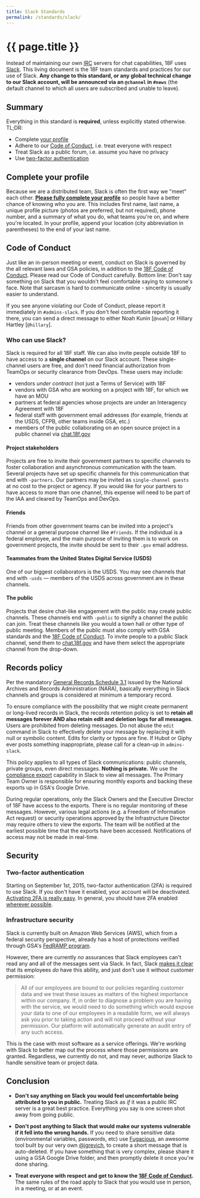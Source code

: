 ```yaml
---
title: Slack Standards
permalink: /standards/slack/
---
```

# {{ page.title }}

Instead of maintaining our own [IRC](https://en.wikipedia.org/wiki/Internet_Relay_Chat) servers for chat capabilities, 18F uses [Slack](https://slack.com/). This living document is the 18F team standards and practices for our use of Slack. **Any change to this standard, or any global technical change to our Slack account, will be announced via an `@channel` in `#news`** (the default channel to which all users are subscribed and unable to leave).

## Summary

Everything in this standard is **required**, unless explicitly stated otherwise. TL;DR:

* Complete [your profile](https://18f.slack.com/account/profile)
* Adhere to our [Code of Conduct](https://github.com/18F/code-of-conduct/blob/master/code-of-conduct.md), i.e. treat everyone with respect
* Treat Slack as a public forum, i.e. assume you have no privacy
* Use [two-factor authentication](https://slack.zendesk.com/hc/en-us/articles/204509068-Enabling-two-factor-authentication)


## Complete your profile

Because we are a distributed team, Slack is often the first way we "meet" each other. [**Please fully complete your profile**](https://18f.slack.com/account/profile) so people have a better chance of knowing who you are. This includes first name, last name, a unique profile picture (photos are preferred, but not required), phone number, and a summary of what you do, what teams you're on, and where you're located.  In your profile, append your location (city abbreviation in parentheses) to the end of your last name.  

## Code of Conduct 

Just like an in-person meeting or event, conduct on Slack is governed by the all relevant laws and GSA policies, in addition to the [18F Code of Conduct](https://github.com/18F/code-of-conduct/blob/master/code-of-conduct.md). Please read our Code of Conduct carefully. Bottom line: Don't say something on Slack that you wouldn't feel comfortable saying to someone's face. Note that sarcasm is hard to communicate online - sincerity is usually easier to understand.

If you see anyone violating our Code of Conduct, please report it immediately in `#admins-slack`. If you don't feel comfortable reporting it there, you can send a direct message to either Noah Kunin [`@noah`] or Hillary Hartley [`@hillary`].

### Who can use Slack?

Slack is required for all 18F staff. We can also invite people outside 18F to have access to a **single channel** on our Slack account. These single-channel users are free, and don't need financial authorization from TeamOps or security clearance from DevOps. These users may include:

* vendors *under contract* (not just a Terms of Service) with 18F
* vendors with GSA who are working on a project with 18F, for which we have an MOU
* partners at federal agencies whose projects are under an Interagency Agreement with 18F
* federal staff with government email addresses (for example, friends at the USDS, CFPB, other teams inside GSA, etc.)
* members of the public collaborating on an open source project in a public channel via [chat.18f.gov](https://chat.18f.gov)

#### Project stakeholders

Projects are free to invite their government partners to specific channels to foster collaboration and asynchronous communication with the team. Several projects have set up specific channels for this communication that end with `-partners`. Our partners may be invited as `single-channel guests` at no cost to the project or agency. If you would like for your partners to have access to more than one channel, this expense will need to be part of the IAA and cleared by TeamOps and DevOps.

#### Friends

Friends from other government teams can be invited into a project's channel or a general purpose channel like `#friends`. If the individual is a federal employee, and the main purpose of inviting them is to work on government projects, the invite should be sent to their `.gov` email address. 

#### Teammates from the United States Digital Service (USDS)

One of our biggest collaborators is the USDS. You may see channels that end with `-usds` — members of the USDS across government are in these channels. 

#### The public

Projects that desire chat-like engagement with the public may create public channels. These channels end with `-public` to signify a channel the public can join. Treat these channels like you would a town hall or other type of public meeting. Members of the public must also comply with GSA standards and the [18F Code of Conduct](https://github.com/18F/code-of-conduct/blob/master/code-of-conduct.md). To invite people to a public Slack channel, send them to [chat.18f.gov](https://chat.18f.gov/) and have them select the appropriate channel from the drop-down.

## Records policy

Per the mandatory [General Records Schedule 3.1](http://www.archives.gov/records-mgmt/memos/ac33-2014.html) issued by the National Archives and Records Administration (NARA), basically everything in Slack channels and groups is considered at minimum a temporary record. 

To ensure compliance with the possibility that we might create permanent or long-lived records in Slack, the records retention policy is set to **retain all messages forever AND also retain edit and deletion logs for all messages**. Users are prohibited from deleting messages. Do not abuse the `edit` command in Slack to effectively delete your message by replacing it with null or symbolic content. Edits for clarity or typos are fine. If Hubot or Giphy ever posts something inappropriate, please call for a clean-up in `admins-slack`.

This policy applies to all types of Slack communications: public channels, private groups, even direct messages. **Nothing is private.** We use the [compliance export](https://slack.zendesk.com/hc/en-us/articles/203950296-FAQs-about-Slack-s-policy-update#complianceexport) capability in Slack to view all messages. The Primary Team Owner is responsible for ensuring monthly exports and backing these exports up in GSA's Google Drive.

During regular operations, only the Slack Owners and the Executive Director of 18F have access to the exports. There is no regular monitoring of these messages. However, various legal actions (e.g. a Freedom of Information Act request) or security operations approved by the Infrastructure Director may require others to view the exports. The team will be notified at the earliest possible time that the exports have been accessed. Notifications of access may not be made in real-time.

## Security

### Two-factor authentication

Starting on September 1st, 2015, two-factor authentication (2FA) is required to use Slack. If you don't have it enabled, your account will be deactivated. [Activating 2FA is really easy](https://slack.zendesk.com/hc/en-us/articles/204509068-Enabling-two-factor-authentication). In general, you should have 2FA enabled [wherever possible](https://twofactorauth.org/).

### Infrastructure security

Slack is currently built on Amazon Web Services (AWS), which from a federal security perspective, already has a host of protections verified through GSA's [FedRAMP program](https://www.fedramp.gov/marketplace/compliant-systems/amazon-web-services-aws-eastwest-us-public-cloud/). 

However, there are currently *no* assurances that Slack employees can't read any and all of the messages sent via Slack. In fact, Slack [makes it clear](https://slack.com/security) that its employees *do* have this ability, and just don't use it without customer permission:

> All of our employees are bound to our policies regarding customer data and we treat these issues as matters of the highest importance within our company. If, in order to diagnose a problem you are having with the service, we would need to do something which would expose your data to one of our employees in a readable form, we will always ask you prior to taking action and will not proceed without your permission. Our platform will automatically generate an audit entry of any such access.

This is the case with most software as a service offerings. We're working with Slack to better map out the process where those permissions are granted. Regardless, we currently do not, and may never, authorize Slack to handle sensitive team or project data. 

## Conclusion

* **Don't say anything on Slack you would feel uncomfortable being attributed to you in public.** Treating Slack as *if* it was a public IRC server is a great best practice. Everything you say is one screen shot away from going public.

* **Don't post anything to Slack that would make our systems vulnerable if it fell into the wrong hands.** If you need to share sensitive data (environmental variables, passwords, etc) use [Fugacious](https://fugacious.18f.gov), an awesome tool built by our very own [@jgrevich](https://github.com/jgrevich), to create a short message that is auto-deleted. If you have something that is very complex, please share it using a GSA Google Drive folder, and then promptly delete it once you're done sharing.

* **Treat everyone with respect and get to know the [18F Code of Conduct](https://github.com/18F/code-of-conduct/blob/master/code-of-conduct.md).** The same rules of the road apply to Slack that you would use in person, in a meeting, or at an event.
